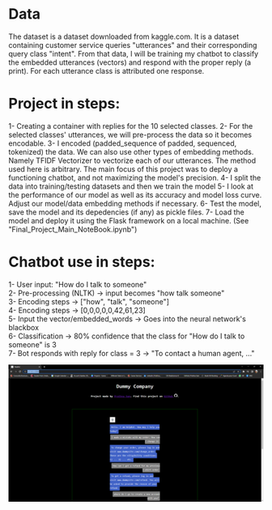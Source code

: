 # Data

The dataset is a dataset downloaded from kaggle.com. It is a dataset containing customer service queries "utterances" and their corresponding query class "intent". From that data, I will be training my chatbot to classify the embedded utterances (vectors) and respond with the proper reply (a print). For each utterance class is attributed one response.

# Project in steps:
1- Creating a container with replies for the 10 selected classes.
2- For the selected classes' utterances, we will pre-process the data so it becomes encodable.
3- I encoded (padded_sequence of padded, sequenced, tokenized) the data. We can also use other types of embedding methods. Namely TFIDF Vectorizer to vectorize each of our utterances. The method used here is arbitrary. The main focus of this project was to deploy a functioning chatbot, and not maximizing the model's precision.
4- I split the data into training/testing datasets and then we train the model
5- I look at the performance of our model as well as its accuracy and model loss curve. Adjust our model/data embedding methods if necessary.
6- Test the model, save the model and its depedencies (if any) as pickle files.
7- Load the model and deploy it using the Flask framework on a local machine. (See "Final_Project_Main_NoteBook.ipynb")

# Chatbot use in steps:
1- User input:                           "How do I talk to someone" <br>
2- Pre-processing (NLTK)                 -> input becomes "how talk someone" <br>
3- Encoding steps                        -> \["how", "talk", "someone"] <br>
4- Encoding steps                        -> \[0,0,0,0,0,42,61,23] <br>
5- Input the vector/embedded_words       -> Goes into the neural network's blackbox <br>
6- Classification                        -> 80\% confidence that the class for "How do I talk to someone" is 3 <br>
7- Bot responds with reply for class = 3 -> "To contact a human agent, ..."

![alt text](https://github.com/samprathna/Chatbot_Project/blob/main/images/example-using-chatbot.png)
